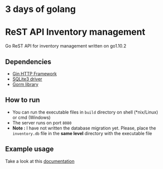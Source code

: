 # 3 days of golang
# ReST API Inventory management
Go ReST API for inventory management written on go1.10.2

## Dependencies
- [Gin HTTP Framework](https://github.com/gin-gonic/gin)
- [SQLite3 driver](https://github.com/mattn/go-sqlite3)
- [Gorm library](https://github.com/jinzhu/gorm)

## How to run
- You can run the executable files in `build` directory on shell (*nix/Linux) or cmd (Windows)
- The server runs on port `8080`
- **Note :** I have not written the database migration yet. Please, place the `inventory.db` file in the **same level** directory with the executable file

## Example usage
Take a look at this [documentation](https://documenter.getpostman.com/view/4558219/RWEawhy1)